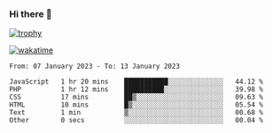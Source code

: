 ### Hi there 👋

[![trophy](https://github-profile-trophy.vercel.app/?username=cxnky&theme=dracula)](https://github.com/ryo-ma/github-profile-trophy)

[![wakatime](https://wakatime.com/badge/user/1c39c599-5497-41b9-a5be-2c4676e7fd23.svg)](https://wakatime.com/@1c39c599-5497-41b9-a5be-2c4676e7fd23)
<!--START_SECTION:waka-->

```text
From: 07 January 2023 - To: 13 January 2023

JavaScript   1 hr 20 mins    ███████████░░░░░░░░░░░░░░   44.12 %
PHP          1 hr 12 mins    ██████████░░░░░░░░░░░░░░░   39.98 %
CSS          17 mins         ██▒░░░░░░░░░░░░░░░░░░░░░░   09.63 %
HTML         10 mins         █▒░░░░░░░░░░░░░░░░░░░░░░░   05.54 %
Text         1 min           ▒░░░░░░░░░░░░░░░░░░░░░░░░   00.68 %
Other        0 secs          ░░░░░░░░░░░░░░░░░░░░░░░░░   00.04 %
```

<!--END_SECTION:waka-->
